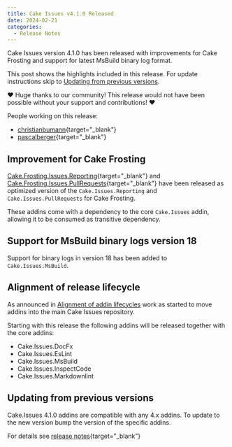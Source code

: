 ```yaml
---
title: Cake Issues v4.1.0 Released
date: 2024-02-21
categories:
  - Release Notes
---
```


Cake Issues version 4.1.0 has been released with improvements for Cake Frosting and support for latest MsBuild binary log format.

<!-- more -->

This post shows the highlights included in this release.
For update instructions skip to [Updating from previous versions](#updating-from-previous-versions).

❤ Huge thanks to our community! This release would not have been possible without your support and contributions! ❤

People working on this release:

* [christianbumann](https://github.com/christianbumann){target="_blank"}
* [pascalberger](https://github.com/pascalberger){target="_blank"}

## Improvement for Cake Frosting

[Cake.Frosting.Issues.Reporting]{target="_blank"} and [Cake.Frosting.Issues.PullRequests]{target="_blank"} have been released
as optimized version of the `Cake.Issues.Reporting` and `Cake.Issues.PullRequests` for Cake Frosting.

These addins come with a dependency to the core `Cake.Issues` addin, allowing it to be consumed as transitive dependency.

## Support for MsBuild binary logs version 18

Support for binary logs in version 18 has been added to `Cake.Issues.MsBuild`.

## Alignment of release lifecycle

As announced in [Alignment of addin lifecycles](2024-01-14-align-addin-lifecycle.md) work as started to move
addins into the main Cake Issues repository.

Starting with this release the following addins will be released together with the core addins:

* Cake.Issues.DocFx
* Cake.Issues.EsLint
* Cake.Issues.MsBuild
* Cake.Issues.InspectCode
* Cake.Issues.Markdownlint

## Updating from previous versions

Cake.Issues 4.1.0 addins are compatible with any 4.x addins.
To update to the new version bump the version of the specific addins.

For details see [release notes](https://github.com/cake-contrib/Cake.Issues/releases/tag/4.1.0){target="_blank"}

[Cake.Frosting.Issues.Reporting]: https://www.nuget.org/packages/Cake.Frosting.Issues.Reporting
[Cake.Frosting.Issues.PullRequests]: https://www.nuget.org/packages/Cake.Frosting.Issues.PullRequests
